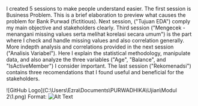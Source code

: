 I created 5 sessions to make people understand easier.
The first session is Business Problem. This is a brief elaboration to preview what causes the problem for Bank Purwad (fictitious). Next session, ("Tujuan EDA") comply my main objective and stakeholders clearly. Third session ("Mengecek - menangani missing values serta melihat korelasi secara umum") is the part where I check and handle missing values and also correlation generally. More indepth analysis and correlations provided in the next session ("Analisis Variabel"). Here I explain the statistical methodology, manipulate data, and also analyze the three variables ("Age", "Balance", and "IsActiveMember") I consider important. The last session ("Rekomenadsi") contains three recomendations that I found useful and beneficial for the stakeholders.

![GitHub Logo](C:\Users\Ezra\Documents\PURWADHIKA\Ujian\Modul 2\1.png)
Format: ![Alt Text](url)
